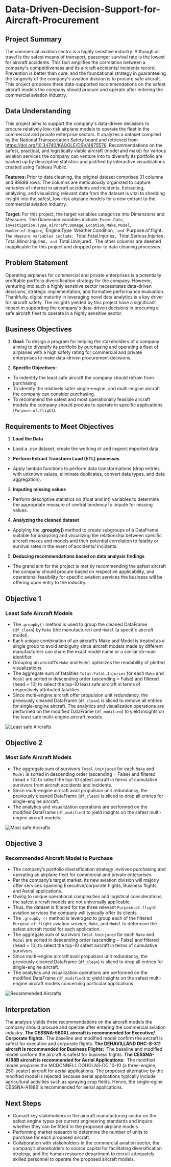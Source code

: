 # Data-Driven-Decision-Support-for-Aircraft-Procurement
## Project Summary
The commercial aviation sector is a highly sensitive industry. Although air travel is the safest means of transport, passenger survival rate is the lowest for aircraft accidents. This fact amplifies the correlation between a company's competitiveness and its aircraft accidents/ incidents record. Prevention is better than cure, and the foundational strategy in guaranteeing the longevity of the company's aviation division is to procure safe aircraft. This project proposes three data-supported recommendations on the safest aircraft models the company should procure and operate after entering the commercial aviation industry.

## Data Understanding
This project aims to support the company's data-driven decisions to procure relatively low-risk airplane models to operate the fleet in the commercial and private enterprise sectors. It analyzes a dataset compiled by the National Transportation Safety board and retrieved from <html>https://doi.org/10.34740/KAGGLE/DSV/4875576</html>. Recommendations on the safest, practical, and logistically viable aircraft (model and make) for various aviation services the company can venture into to diversify its portfolio are backed up by descriptive statistics and justified by interactive visualizations created using Tableau Public. 

<strong> Features: </strong> Prior to data cleaning, the original dataset comprises 31 columns and 88889 rows. The columns are meticulously organized to capture variables of interest in aircraft accidents and incidents. Extracting, analyzing, and visualizing relevant data from the dataset is vital to shedding insight into the safest, low-risk airplane models for a new entrant to the commercial aviation industry.

<strong> Target: </strong> For this project, the target variables categorize into Dimensions and Measures. The Dimension variables include: `Event.Date`, `Investigation.Type`, `Aircraft.Damage`, `Location`, `Make`, `Model`, `Number.of.Engine`, 'Engine.Type` `Weather.Condition`, and `Purpose.of.flight`. The Measure variables include: `Total.Fatal.Injuries`, `Total.Serious.Injuries`, `Total.Minor.Injuries`, and `Total.Uninjured`. The other columns are deemed inapplicable for this project and dropped prior to data cleaning processes. 

## Problem Statement
Operating airplanes for commercial and private enterprises is a potentially profitable portfolio diversification strategy for the company. However, venturing into such a highly sensitive sector necessitates data-driven decisions, strategic implementation, and formative performance evaluation. Thankfully, digital maturity in leveraging novel data analytics is a key driver for aircraft safety. The insights yielded by this project have a significant impact in supporting the company's data-driven decisions in procuring a safe aircraft fleet to operate in a highly sensitive sector.

## Business Objectives
1. <strong> Goal: </strong> To design a program for helping the stakeholders of a company aiming to diversify its portfolio by purchasing and operating a fleet of airplanes with a high safety rating for commercial and private enterprises to make data-driven procurement decisions.

2. <strong> Specific Objectives: </strong>
* To indentify the least safe aircraft the company should refrain from purchasing.
* To identify the relatively safer single-engine, and multi-engine aircraft the company can consider purchasing.
* To recommend the safest and most operationally feasible aircraft models the company should procure to operate in specific applications (`Purpose.of.flight`).

## Requirements to Meet Objectives
1. <strong> Load the Data </strong>
* Load a .csv dataset, create the working `df` and inspect imported data.
2. <strong> Perform Extract Transform Load (ETL) processes </strong>
* Apply lambda functions to perform data transformations (drop entries with unknown values, eliminate duplicates, convert data types, and data aggregation).
3. <strong> Imputing missing values </strong>
* Perform descriptive statistics on (float and int) variables to determine the appropriate measure of central tendency to impute for missing values.
4. <strong> Analyzing the cleaned dataset </strong>
* Applying the <strong>.groupby() </strong> method to create subgroups of a DataFrame suitable for analyzing and visualizing the relationship between specific aircraft makes and models and their potential correlation to fatality or survival rates in the event of accidents/ incidents.
5. <strong> Deducing recommendations based on data analysis findings </strong>
* The grand aim for the project is met by recommending the safest aircraft the company should procure based on respective applicability, and operational feasibility for specific aviation services the business will be offering upon entry to the industry. 

## Objective 1
### Least Safe Aircraft Models  
* The .`groupby()` method is used to group the cleaned DataFrame (`df_clean`) by `Make` (the manufacturer) and `Model` (a specific aircraft model).
* Each unique combination of an aircraft’s Make and Model is treated as a single group to avoid ambiguity since aircraft models made by different manufacturers can share the exact model name or a similar str-num identifier.
* Grouping an aircraft’s `Make` and `Model` optimizes the readability of plotted visualizations.
* The aggregate sum of fatalities `Total.Fatal.Injuries` for each `Make` and `Model` are sorted in descending order (ascending = False) and filtered (head = 10) to select the top-10 least safe aircraft in terms of respectively attributed fatalities.
* Since multi-engine aircraft offer propulsion unit redundancy, the previously cleaned DataFrame (`df_clean`) is sliced to remove all entries for single-engine aircraft. The analytics and visualization operations are performed on the modified DataFrame (`df_modified`) to yield insights on the least safe multi-engine aircraft models.
  
![Least safe Aircrafts](https://github.com/user-attachments/assets/e79505d2-e4bd-40eb-97c6-3c26249c8d9d)

## Objective 2
### Most Safe Aircraft Models
* The aggregate sum of survivors `Total.Uninjured` for each `Make` and `Model` is sorted in descending order (ascending = False) and filtered (head = 10) to select the top-10 safest aircraft in terms of cumulative survivors from aircraft accidents and incidents.
* Since multi-engine aircraft avail propulsion unit redundancy, the previously cleaned DataFrame (`df_clean`) is sliced to drop all entries for single-engine aircraft.
* The analytics and visualization operations are performed on the modified DataFrame (`df_modified`) to yield insights on the safest multi-engine aircraft models.

![Most safe Aircrafts](https://github.com/user-attachments/assets/ea3868cb-76df-477d-aa3d-f8db3ba90587)

## Objective 3
### Recommended Aircraft Model to Purchase 
* The company’s portfolio diversification strategy involves purchasing and operating an airplane fleet for commercial and private enterprises.
* Per the company’s target market, its new aviation division will majorly offer services spanning Executive/corporate flights, Business flights, and Aerial applications.
* Owing to unique operational complexities and logistical considerations, the safest aircraft models are not universally applicable.
* Thus, the dataset is filtered for the three relevant `Purpose.of.flight` aviation services the company will typically offer its clients.
* The `.groupby ()` method is leveraged to group each of the filtered `Purpose.of.flight` aviation service, `Make`, and `Model` to determine the safest aircraft model for each application.
* The aggregate sum of survivors `Total.Uninjured` for each `Make` and `Model` are sorted in descending order (ascending = False) and filtered (head = 10) to select the top-10 safest aircraft in terms of cumulative survivors.
* Since multi-engine aircraft avail propulsion unit redundancy, the previously cleaned DataFrame (`df_clean`) is sliced to drop all entries for single-engine aircraft.
* The analytics and visualization operations are performed on the modified DataFrame (`df_modified`) to yield insights on the safest multi-engine aircraft models concerning particular applications.

![Recommended Aircrafts ](https://github.com/user-attachments/assets/d73772e8-7147-4817-a764-29144157cdac)

## Interpretation 
The analysis yields three recommendations on the aircraft models the company should procure and operate after entering the commercial aviation industry.
<strong> The CESSNA-560XL aircraft is recommended for Executive/ Corporate flights: </strong> The baseline and modified model confirm the aircraft is safest for executive and corporate flights.
<strong> The DEHAVILLAND DHC-8-311 aircraft is recommended for Business Flights: </strong> The baseline and modified model conform the aircraft is safest for business flights.
<strong> The CESSNA-A188B aircraft is recommended for Aerial Applications: </strong> The modified model proposes the MCDONNELL DOUGLAS-DC 10-10 (a three-engine, 250-seater) aircraft for aerial applications. The proposed alternative by the modified model is rejected because aerial applications typically include agricultural activities such as spraying crop fields. Hence, the single-egine CESSNA-A188B is recommended for aerial applications.

## Next Steps
* Consult key stakeholders in the aircraft manufacturing sector on the safest engine types per current engineering standards and inquire whether they can be fitted to the proposed airplane models.
* Performing market research to determine the number of units to purchase for each proposed aircraft.
* Collaboration with stakeholders in the commercial aviation sector, the company’s shareholders to source capital for facilitating diversification strategy, and the human resource department to recruit adequately skilled personnel to operate the proposed aircraft models.
